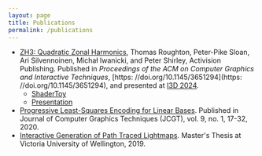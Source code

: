 ```yaml
---
layout: page
title: Publications
permalink: /publications
---
```


- [ZH3: Quadratic Zonal Harmonics](/ZH3.pdf), Thomas Roughton, Peter-Pike Sloan, Ari Silvennoinen, Michał Iwanicki, and Peter Shirley, Activision Publishing. Published in *Proceedings of the ACM on Computer Graphics and Interactive Techniques*, [https: //doi.org/10.1145/3651294](https: //doi.org/10.1145/3651294), and presented at [I3D 2024](https://i3dsymposium.org/2024/papers.html). 
    - [ShaderToy](https://www.shadertoy.com/view/Xfj3RK)
    - [Presentation](/ZH3Slides.pdf)
- [Progressive Least-Squares Encoding for Linear Bases](https://jcgt.org/published/0009/01/02/). Published in Journal of Computer Graphics Techniques (JCGT), vol. 9, no. 1, 17-32, 2020.
- [Interactive Generation of Path Traced Lightmaps](/thesis). Master's Thesis at Victoria University of Wellington, 2019.